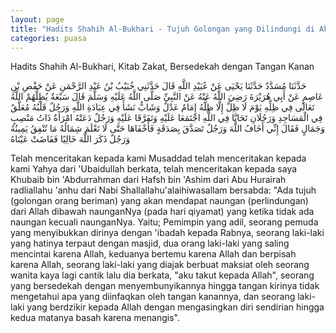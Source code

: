 ```yaml
---
layout: page
title: "Hadits Shahih Al-Bukhari - Tujuh Golongan yang Dilindungi di Akhirat"
categories: puasa
---
```


Hadits Shahih Al-Bukhari, Kitab Zakat, Bersedekah dengan Tangan Kanan

<p class="arab">
حَدَّثَنَا مُسَدَّدٌ حَدَّثَنَا يَحْيَى عَنْ عُبَيْدِ اللَّهِ قَالَ حَدَّثَنِي خُبَيْبُ بْنُ عَبْدِ الرَّحْمَنِ عَنْ حَفْصِ بْنِ عَاصِمٍ عَنْ أَبِي هُرَيْرَةَ رَضِيَ اللَّهُ عَنْهُ عَنْ النَّبِيِّ صَلَّى اللَّهُ عَلَيْهِ وَسَلَّمَ قَالَ سَبْعَةٌ يُظِلُّهُمْ اللَّهُ تَعَالَى فِي ظِلِّهِ يَوْمَ لَا ظِلَّ إِلَّا ظِلُّهُ إِمَامٌ عَدْلٌ وَشَابٌّ نَشَأَ فِي عِبَادَةِ اللَّهِ وَرَجُلٌ قَلْبُهُ مُعَلَّقٌ فِي الْمَسَاجِدِ وَرَجُلَانِ تَحَابَّا فِي اللَّهِ اجْتَمَعَا عَلَيْهِ وَتَفَرَّقَا عَلَيْهِ وَرَجُلٌ دَعَتْهُ امْرَأَةٌ ذَاتُ مَنْصِبٍ وَجَمَالٍ فَقَالَ إِنِّي أَخَافُ اللَّهَ وَرَجُلٌ تَصَدَّقَ بِصَدَقَةٍ فَأَخْفَاهَا حَتَّى لَا تَعْلَمَ شِمَالُهُ مَا تُنْفِقُ يَمِينُهُ وَرَجُلٌ ذَكَرَ اللَّهَ خَالِيًا فَفَاضَتْ عَيْنَاهُ
</p>

Telah menceritakan kepada kami Musaddad telah menceritakan kepada kami Yahya dari 'Ubaidullah berkata, telah menceritakan kepada saya Khubaib bin 'Abdurrahman dari Hafsh bin 'Ashim dari Abu Hurairah radliallahu 'anhu dari Nabi Shallallahu'alaihiwasallam bersabda: "Ada tujuh (golongan orang beriman) yang akan mendapat naungan (perlindungan) dari Allah dibawah naunganNya (pada hari qiyamat) yang ketika tidak ada naungan kecuali naunganNya. Yaitu; Pemimpin yang adil, seorang pemuda yang menyibukkan dirinya dengan 'ibadah kepada Rabnya, seorang laki-laki yang hatinya terpaut dengan masjid, dua orang laki-laki yang saling mencintai karena Allah, keduanya bertemu karena Allah dan berpisah karena Allah, seorang laki-laki yang diajak berbuat maksiat oleh seorang wanita kaya lagi cantik lalu dia berkata, "aku takut kepada Allah", seorang yang bersedekah dengan menyembunyikannya hingga tangan kirinya tidak mengetahui apa yang diinfaqkan oleh tangan kanannya, dan seorang laki-laki yang berdzikir kepada Allah dengan mengasingkan diri sendirian hingga kedua matanya basah karena menangis".


